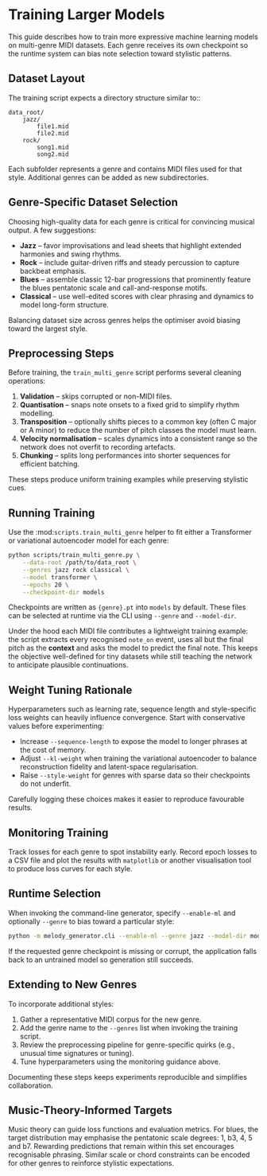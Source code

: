 <!-- Expanded training documentation with genre-specific datasets, preprocessing,
     weight tuning, loss curve guidance, extension tips, and music-theory links -->

# Training Larger Models

This guide describes how to train more expressive machine learning models on
multi-genre MIDI datasets. Each genre receives its own checkpoint so the
runtime system can bias note selection toward stylistic patterns.

## Dataset Layout

The training script expects a directory structure similar to::

    data_root/
        jazz/
            file1.mid
            file2.mid
        rock/
            song1.mid
            song2.mid

Each subfolder represents a genre and contains MIDI files used for that
style. Additional genres can be added as new subdirectories.

## Genre-Specific Dataset Selection

Choosing high-quality data for each genre is critical for convincing musical
output. A few suggestions:

* **Jazz** – favor improvisations and lead sheets that highlight extended
  harmonies and swing rhythms.
* **Rock** – include guitar-driven riffs and steady percussion to capture
  backbeat emphasis.
* **Blues** – assemble classic 12-bar progressions that prominently feature
  the blues pentatonic scale and call-and-response motifs.
* **Classical** – use well-edited scores with clear phrasing and dynamics to
  model long-form structure.

Balancing dataset size across genres helps the optimiser avoid biasing toward
the largest style.

## Preprocessing Steps

Before training, the ``train_multi_genre`` script performs several cleaning
operations:

1. **Validation** – skips corrupted or non-MIDI files.
2. **Quantisation** – snaps note onsets to a fixed grid to simplify rhythm
   modelling.
3. **Transposition** – optionally shifts pieces to a common key (often C major
   or A minor) to reduce the number of pitch classes the model must learn.
4. **Velocity normalisation** – scales dynamics into a consistent range so the
   network does not overfit to recording artefacts.
5. **Chunking** – splits long performances into shorter sequences for efficient
   batching.

These steps produce uniform training examples while preserving stylistic cues.

## Running Training

Use the :mod:`scripts.train_multi_genre` helper to fit either a Transformer
or variational autoencoder model for each genre:

```bash
python scripts/train_multi_genre.py \
    --data-root /path/to/data_root \
    --genres jazz rock classical \
    --model transformer \
    --epochs 20 \
    --checkpoint-dir models
```

Checkpoints are written as ``{genre}.pt`` into ``models`` by default. These
files can be selected at runtime via the CLI using ``--genre`` and
``--model-dir``.

Under the hood each MIDI file contributes a lightweight training example: the
script extracts every recognised ``note_on`` event, uses all but the final
pitch as the **context** and asks the model to predict the final note. This
keeps the objective well-defined for tiny datasets while still teaching the
network to anticipate plausible continuations.

## Weight Tuning Rationale

Hyperparameters such as learning rate, sequence length and style-specific loss
weights can heavily influence convergence. Start with conservative values
before experimenting:

* Increase ``--sequence-length`` to expose the model to longer phrases at the
  cost of memory.
* Adjust ``--kl-weight`` when training the variational autoencoder to balance
  reconstruction fidelity and latent-space regularisation.
* Raise ``--style-weight`` for genres with sparse data so their checkpoints do
  not underfit.

Carefully logging these choices makes it easier to reproduce favourable
results.

## Monitoring Training

Track losses for each genre to spot instability early. Record epoch losses to a
CSV file and plot the results with ``matplotlib`` or another visualisation tool
to produce loss curves for each style.

## Runtime Selection

When invoking the command-line generator, specify ``--enable-ml`` and
optionally ``--genre`` to bias toward a particular style:

```bash
python -m melody_generator.cli --enable-ml --genre jazz --model-dir models ...
```

If the requested genre checkpoint is missing or corrupt, the application
falls back to an untrained model so generation still succeeds.

## Extending to New Genres

To incorporate additional styles:

1. Gather a representative MIDI corpus for the new genre.
2. Add the genre name to the ``--genres`` list when invoking the training
   script.
3. Review the preprocessing pipeline for genre-specific quirks (e.g., unusual
   time signatures or tuning).
4. Tune hyperparameters using the monitoring guidance above.

Documenting these steps keeps experiments reproducible and simplifies
collaboration.

## Music-Theory-Informed Targets

Music theory can guide loss functions and evaluation metrics. For blues, the
target distribution may emphasise the pentatonic scale degrees: 1, b3, 4, 5 and
b7. Rewarding predictions that remain within this set encourages recognisable
phrasing. Similar scale or chord constraints can be encoded for other genres to
reinforce stylistic expectations.
